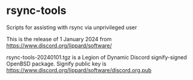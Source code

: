 # rsync-tools
Scripts for assisting with rsync via unprivileged user

This is the release of 1 January 2024 from https://www.discord.org/lippard/software/

rsync-tools-20240101.tgz is a Legion of Dynamic Discord signify-signed OpenBSD package. Signify public key is https://www.discord.org/lippard/software/discord.org.pub
